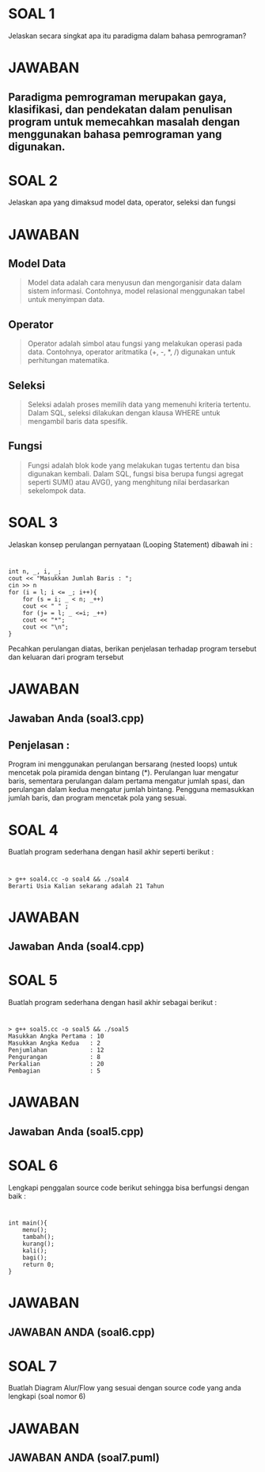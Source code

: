 # SOAL 1
Jelaskan secara singkat apa itu paradigma dalam bahasa pemrograman?
# JAWABAN 
## Paradigma pemrograman merupakan gaya, klasifikasi, dan pendekatan dalam penulisan program untuk memecahkan masalah dengan menggunakan bahasa pemrograman yang digunakan.

# SOAL 2
Jelaskan apa yang dimaksud model data, operator, seleksi dan fungsi
# JAWABAN
## Model Data
> Model data adalah cara menyusun dan mengorganisir data dalam sistem informasi. Contohnya, model relasional menggunakan tabel untuk menyimpan data.

## Operator
> Operator adalah simbol atau fungsi yang melakukan operasi pada data. Contohnya, operator aritmatika (+, -, *, /) digunakan untuk perhitungan matematika.

## Seleksi
 > Seleksi adalah proses memilih data yang memenuhi kriteria tertentu. Dalam SQL, seleksi dilakukan dengan klausa WHERE untuk mengambil baris data spesifik.

## Fungsi
> Fungsi adalah blok kode yang melakukan tugas tertentu dan bisa digunakan kembali. Dalam SQL, fungsi bisa berupa fungsi agregat seperti SUM() atau AVG(), yang menghitung nilai berdasarkan sekelompok data.

# SOAL 3
Jelaskan konsep perulangan pernyataan (Looping Statement) dibawah ini : 
#
    int n, _, i, _;
    cout << "Masukkan Jumlah Baris : ";
    cin >> n
    for (i = l; i <= _; i++){
        for (s = i; _ < n; _++)
        cout << " " ;
        for (j= = l; _ <=i; _++)
        cout << "*";
        cout << "\n";
    }
Pecahkan perulangan diatas, berikan penjelasan terhadap program tersebut dan keluaran dari program tersebut
# JAWABAN
## Jawaban Anda (soal3.cpp)
## Penjelasan :
Program ini menggunakan perulangan bersarang (nested loops) untuk mencetak pola piramida dengan bintang (*). Perulangan luar mengatur baris, sementara perulangan dalam pertama mengatur jumlah spasi, dan perulangan dalam kedua mengatur jumlah bintang. Pengguna memasukkan jumlah baris, dan program mencetak pola yang sesuai.

# SOAL 4
Buatlah program sederhana dengan hasil akhir seperti berikut : 
# 
    > g++ soal4.cc -o soal4 && ./soal4
    Berarti Usia Kalian sekarang adalah 21 Tahun
# JAWABAN 
## Jawaban Anda (soal4.cpp)

# SOAL 5
Buatlah program sederhana dengan hasil akhir sebagai berikut :
#
    > g++ soal5.cc -o soal5 && ./soal5
    Masukkan Angka Pertama : 10
    Masukkan Angka Kedua   : 2
    Penjumlahan            : 12
    Pengurangan            : 8
    Perkalian              : 20
    Pembagian              : 5
# JAWABAN
## Jawaban Anda (soal5.cpp)

# SOAL 6
Lengkapi penggalan source code berikut sehingga bisa berfungsi dengan baik : 
# 
    int main(){
        menu();
        tambah();
        kurang();
        kali();
        bagi();
        return 0;
    }
# JAWABAN
## JAWABAN ANDA (soal6.cpp)

# SOAL 7
Buatlah Diagram Alur/Flow yang sesuai dengan source code yang anda lengkapi (soal nomor 6)
# JAWABAN
## JAWABAN ANDA (soal7.puml)
